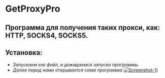 # GetProxyPro
## Программа для получения таких прокси, как: HTTP, SOCKS4, SOCKS5.
## **Установка:**
+ *Запускаем exe файл, и дожидаемся запуска программы.*
 + *Далее перед нами открывается сама программа*
<a href="https://imgbb.com/"><img src="https://i.ibb.co/J315rdH/Screenshot-1.png" alt="Screenshot-1" border="0"></a>)

